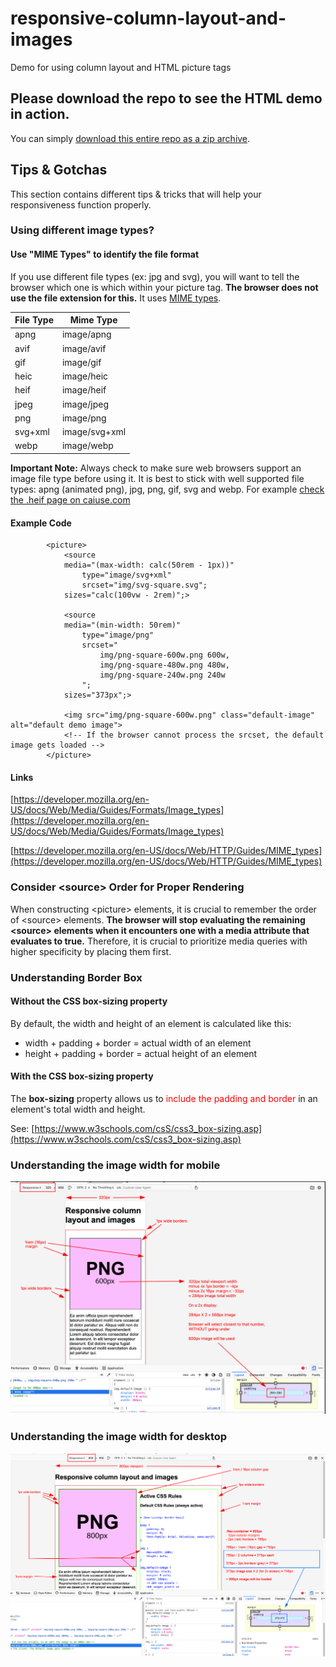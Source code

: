 # responsive-column-layout-and-images

Demo for using column layout and HTML picture tags


## Please download the repo to see the HTML demo in action.

You can simply [download this entire repo as a zip archive](https://github.com/JACGWD/responsive-column-layout-and-images/archive/refs/heads/main.zip).

## Tips & Gotchas

This section contains different tips & tricks that will help your responsiveness function properly.

### Using different image types?

#### Use "MIME Types" to identify the file format

If you use different file types (ex: jpg and svg), you will want to tell the browser which one is which within your picture tag. **The browser does not use the file extension for this.** It uses [MIME types](https://www.iana.org/assignments/media-types/media-types.xhtml#image).

|File Type|Mime Type|
|---|---|
|apng|image/apng|
|avif|image/avif|
|gif|image/gif|
|heic|image/heic|
|heif|image/heif|
|jpeg|image/jpeg|
|png|image/png|
|svg+xml|image/svg+xml|
|webp|image/webp|

**Important Note:** Always check to make sure web browsers support an image file type before using it. It is best to stick with well supported file types: apng (animated png), jpg, png, gif, svg and webp. For example [check the .heif page on caiuse.com](https://caniuse.com/heif)

#### Example Code

            <picture>
                <source
                media="(max-width: calc(50rem - 1px))"
                    type="image/svg+xml"
                    srcset="img/svg-square.svg";
                sizes="calc(100vw - 2rem)";>

                <source
                media="(min-width: 50rem)"
                    type="image/png"
                    srcset="
                        img/png-square-600w.png 600w,
                        img/png-square-480w.png 480w,
                        img/png-square-240w.png 240w
                    ";
                sizes="373px";>

                <img src="img/png-square-600w.png" class="default-image" alt="default demo image">
                <!-- If the browser cannot process the srcset, the default image gets loaded -->
            </picture>    

#### Links

[https://developer.mozilla.org/en-US/docs/Web/Media/Guides/Formats/Image_types](https://developer.mozilla.org/en-US/docs/Web/Media/Guides/Formats/Image_types)

[https://developer.mozilla.org/en-US/docs/Web/HTTP/Guides/MIME_types](https://developer.mozilla.org/en-US/docs/Web/HTTP/Guides/MIME_types)


### Consider \<source> Order for Proper Rendering

When constructing \<picture> elements, it is crucial to remember the order of \<source> elements. **The browser will stop evaluating the remaining \<source> elements when it encounters one with a media attribute that evaluates to true.** Therefore, it is crucial to prioritize media queries with higher specificity by placing them first.

### Understanding Border Box

#### Without the CSS box-sizing property

By default, the width and height of an element is calculated like this:

- width + padding + border = actual width of an element
- height + padding + border = actual height of an element

#### With the CSS box-sizing property

The **box-sizing** property allows us to <span style="color:red">include the padding and border</span> in an element's total width and height.

See: [https://www.w3schools.com/csS/css3_box-sizing.asp](https://www.w3schools.com/csS/css3_box-sizing.asp)


### Understanding the image width for mobile

<img src="./img/320px-explanation.png" alt="mobile width calculation">


### Understanding the image width for desktop
        
<img src="./img/800px-explanation.png" alt="desktop width calculation">
        
    